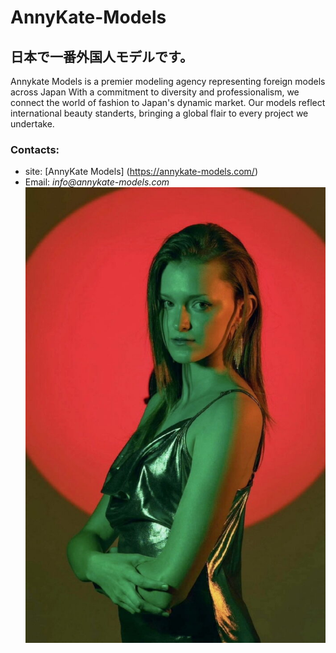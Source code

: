 # AnnyKate-Models
## 日本で一番外国人モデルです。
Annykate Models is a premier modeling agency representing foreign models across Japan
With a commitment to diversity and professionalism, we connect the world of fashion to Japan's dynamic market.
Our models reflect international beauty standerts, bringing a global flair to every project we undertake.

### Contacts:
- site: [AnnyKate Models] (https://annykate-models.com/)
- Email: _info@annykate-models.com_
![Tokyo Model Ivanna](ivanna7-675x1024.jpg)